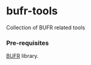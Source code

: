 # bufr-tools
Collection of BUFR related tools

### Pre-requisites
[BUFR](https://github.com/NOAA-EMC/NCEPLIBS-bufr) library.
